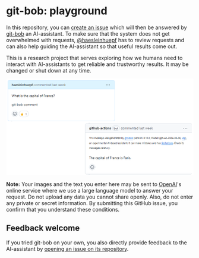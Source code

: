 # git-bob: playground

In this repository, you can [create an issue](https://github.com/haesleinhuepf/git-bob-playground/issues/new/choose) which will then be answered by [git-bob](https://github.com/haesleinhuepf/git-bob) an AI-assistant. To make sure that the system does not get overwhelmed with requests, [@haesleinhuepf](https://github.com/haesleinhuepf) has to review requests and can also help guiding the AI-assistant so that useful results come out.

This is a research project that serves exploring how we humans need to interact with AI-assistants to get reliable and trustworthy results. 
It may be changed or shut down at any time.

![](banner3.png)

**Note:** Your images and the text you enter here may be sent to [OpenAI](https://openai.com/)'s online service where we use a large language model to answer your request. 
Do not upload any data you cannot share openly. Also, do not enter any private or secret information. By submitting this GitHub issue, you confirm that you understand these conditions.

## Feedback welcome

If you tried git-bob on your own, you also directly provide feedback to the AI-assistant by [opening an issue on its repository](https://github.com/haesleinhuepf/git-bob).
